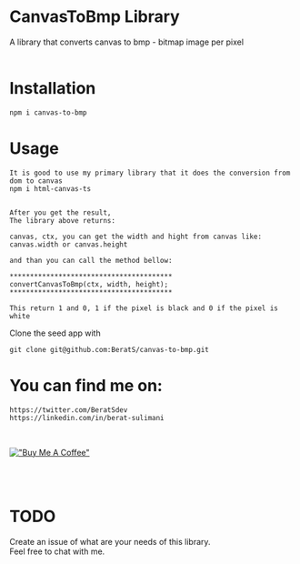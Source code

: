 # CanvasToBmp Library

A library that converts canvas to bmp - bitmap image per pixel
<br><br>


# Installation

```
npm i canvas-to-bmp
```

# Usage

```
It is good to use my primary library that it does the conversion from dom to canvas
npm i html-canvas-ts


After you get the result,
The library above returns:

canvas, ctx, you can get the width and hight from canvas like: canvas.width or canvas.height

and than you can call the method bellow:

****************************************
convertCanvasToBmp(ctx, width, height);
****************************************

This return 1 and 0, 1 if the pixel is black and 0 if the pixel is white

```

Clone the seed app with
```
git clone git@github.com:BeratS/canvas-to-bmp.git
```

# You can find me on:

```
https://twitter.com/BeratSdev
https://linkedin.com/in/berat-sulimani
```

<br>

[!["Buy Me A Coffee"](https://www.buymeacoffee.com/assets/img/custom_images/orange_img.png)](https://www.buymeacoffee.com/beratsdev)

<br>
<br>

# TODO
Create an issue of what are your needs of this library.
<br>
Feel free to chat with me.

<!-- # License

# Migration -->
